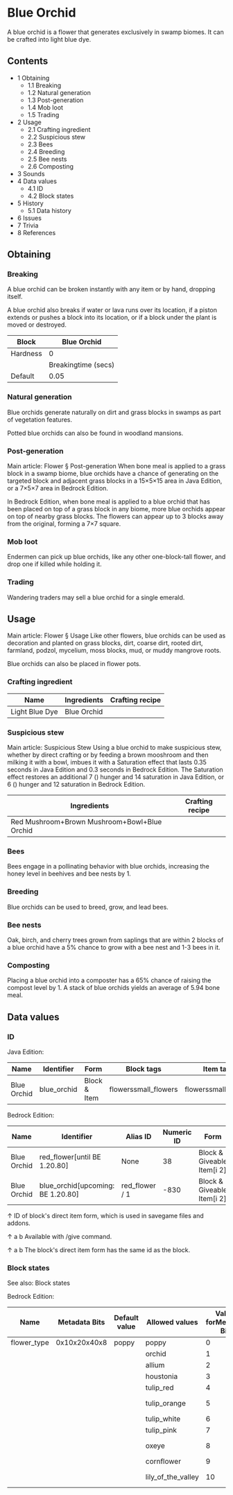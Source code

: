 # Blue Orchid
A blue orchid is a flower that generates exclusively in swamp biomes. It can be crafted into light blue dye.

## Contents
- 1 Obtaining
	- 1.1 Breaking
	- 1.2 Natural generation
	- 1.3 Post-generation
	- 1.4 Mob loot
	- 1.5 Trading
- 2 Usage
	- 2.1 Crafting ingredient
	- 2.2 Suspicious stew
	- 2.3 Bees
	- 2.4 Breeding
	- 2.5 Bee nests
	- 2.6 Composting
- 3 Sounds
- 4 Data values
	- 4.1 ID
	- 4.2 Block states
- 5 History
	- 5.1 Data history
- 6 Issues
- 7 Trivia
- 8 References

## Obtaining
### Breaking
A blue orchid can be broken instantly with any item or by hand, dropping itself.

A blue orchid also breaks if water or lava runs over its location, if a piston extends or pushes a block into its location, or if a block under the plant is moved or destroyed.

| Block    | Blue Orchid         |
|----------|---------------------|
| Hardness | 0                   |
|          | Breakingtime (secs) |
| Default  | 0.05                |

### Natural generation
Blue orchids generate naturally on dirt and grass blocks in swamps as part of vegetation features.

Potted blue orchids can also be found in woodland mansions.


### Post-generation
Main article: Flower § Post-generation
When bone meal is applied to a grass block in a swamp biome, blue orchids have a chance of generating on the targeted block and adjacent grass blocks in a 15×5×15 area in Java Edition, or a 7×5×7 area in Bedrock Edition.

In Bedrock Edition, when bone meal is applied to a blue orchid that has been placed on top of a grass block in any biome, more blue orchids appear on top of nearby grass blocks. The flowers can appear up to 3 blocks away from the original, forming a 7×7 square.

### Mob loot
Endermen can pick up blue orchids, like any other one-block-tall flower, and drop one if killed while holding it.

### Trading
Wandering traders may sell a blue orchid for a single emerald.

## Usage
Main article: Flower § Usage
Like other flowers, blue orchids can be used as decoration and planted on grass blocks, dirt, coarse dirt, rooted dirt, farmland, podzol, mycelium, moss blocks, mud, or muddy mangrove roots.

Blue orchids can also be placed in flower pots.

### Crafting ingredient
| Name           | Ingredients | Crafting recipe |
|----------------|-------------|-----------------|
| Light Blue Dye | Blue Orchid |                 |

### Suspicious stew
Main article: Suspicious Stew
Using a blue orchid to make suspicious stew, whether by direct crafting or by feeding a brown mooshroom and then milking it with a bowl, imbues it with a Saturation effect that lasts 0.35 seconds in Java Edition and 0.3 seconds in Bedrock Edition. The Saturation effect restores an additional 7 () hunger and 14 saturation in Java Edition, or 6 () hunger and 12 saturation in Bedrock Edition.

| Ingredients                                  | Crafting recipe |
|----------------------------------------------|-----------------|
| Red Mushroom+Brown Mushroom+Bowl+Blue Orchid |                 |

### Bees
Bees engage in a pollinating behavior with blue orchids, increasing the honey level in beehives and bee nests by 1.

### Breeding
Blue orchids can be used to breed, grow, and lead bees.

### Bee nests
Oak, birch, and cherry trees grown from saplings that are within 2 blocks of a blue orchid have a 5% chance to grow with a bee nest and 1-3 bees in it.

### Composting
Placing a blue orchid into a composter has a 65% chance of raising the compost level by 1. A stack of blue orchids yields an average of 5.94 bone meal.

## Data values
### ID
Java Edition:

| Name        | Identifier  | Form         | Block tags           | Item tags            | Translation key             |
|-------------|-------------|--------------|----------------------|----------------------|-----------------------------|
| Blue Orchid | blue_orchid | Block & Item | flowerssmall_flowers | flowerssmall_flowers | block.minecraft.blue_orchid |

Bedrock Edition:

| Name        | Identifier                         | Alias ID       | Numeric ID | Form                       | Item ID[i 1]   | Translation key                 |
|-------------|------------------------------------|----------------|------------|----------------------------|----------------|---------------------------------|
| Blue Orchid | red_flower‌[until BE 1.20.80]      | None           | 38         | Block & Giveable Item[i 2] | Identical[i 3] | tile.red_flower.blueOrchid.name |
| Blue Orchid | blue_orchid‌[upcoming: BE 1.20.80] | red_flower / 1 | -830       | Block & Giveable Item[i 2] | Identical[i 3] | tile.red_flower.blueOrchid.name |


↑ ID of block's direct item form, which is used in savegame files and addons.

↑ a b Available with /give command.

↑ a b The block's direct item form has the same id as the block.


### Block states
See also: Block states

Bedrock Edition:

| Name        | Metadata Bits | Default value | Allowed values     | Values forMetadata Bits | Description        |
|-------------|---------------|---------------|--------------------|-------------------------|--------------------|
| flower_type | 0x10x20x40x8  | poppy         | poppy              | 0                       | Poppy              |
|             |               |               | orchid             | 1                       | Blue Orchid        |
|             |               |               | allium             | 2                       | Allium             |
|             |               |               | houstonia          | 3                       | Azure Bluet        |
|             |               |               | tulip_red          | 4                       | Red Tulip          |
|             |               |               | tulip_orange       | 5                       | Orange Tulip       |
|             |               |               | tulip_white        | 6                       | White Tulip        |
|             |               |               | tulip_pink         | 7                       | Pink Tulip         |
|             |               |               | oxeye              | 8                       | Oxeye Daisy        |
|             |               |               | cornflower         | 9                       | Cornflower         |
|             |               |               | lily_of_the_valley | 10                      | Lily of the Valley |

